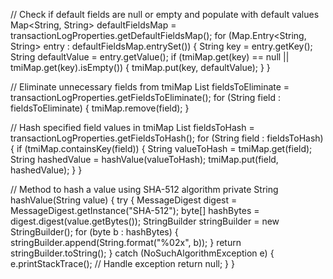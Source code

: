 // Check if default fields are null or empty and populate with default values
        Map<String, String> defaultFieldsMap = transactionLogProperties.getDefaultFieldsMap();
        for (Map.Entry<String, String> entry : defaultFieldsMap.entrySet()) {
            String key = entry.getKey();
            String defaultValue = entry.getValue();
            if (tmiMap.get(key) == null || tmiMap.get(key).isEmpty()) {
                tmiMap.put(key, defaultValue);
            }
        }


   // Eliminate unnecessary fields from tmiMap
        List<String> fieldsToEliminate = transactionLogProperties.getFieldsToEliminate();
        for (String field : fieldsToEliminate) {
            tmiMap.remove(field);
        }



// Hash specified field values in tmiMap
        List<String> fieldsToHash = transactionLogProperties.getFieldsToHash();
        for (String field : fieldsToHash) {
            if (tmiMap.containsKey(field)) {
                String valueToHash = tmiMap.get(field);
                String hashedValue = hashValue(valueToHash);
                tmiMap.put(field, hashedValue);
            }
        }

        


// Method to hash a value using SHA-512 algorithm
    private String hashValue(String value) {
        try {
            MessageDigest digest = MessageDigest.getInstance("SHA-512");
            byte[] hashBytes = digest.digest(value.getBytes());
            StringBuilder stringBuilder = new StringBuilder();
            for (byte b : hashBytes) {
                stringBuilder.append(String.format("%02x", b));
            }
            return stringBuilder.toString();
        } catch (NoSuchAlgorithmException e) {
            e.printStackTrace();
            // Handle exception
            return null;
        }
    }
        
